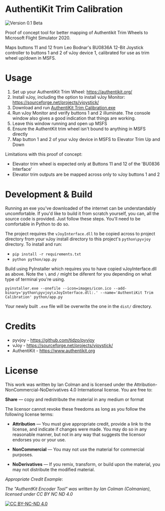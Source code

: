 # AuthentiKit Trim Calibration
![Version 0.1 Beta](https://img.shields.io/badge/Version-0.1--beta-blue)

Proof of concept tool for better mapping of Authentikit Trim Wheels to Microsoft Flight Simulator 2020. 

Maps buttons 11 and 12 from Leo Bodnar's BU0836A 12-Bit Joystick controller to buttons 1 and 2 of vJoy device 1, calibrated for use as trim wheel up/down in MSFS.

# Usage

 1. Set up your AuthentiKit Trim Wheel: https://authentikit.org/ 
 2. Install vJoy, including the option to install vJoy Monitor: https://sourceforge.net/projects/vjoystick/ 
 3. Download and run [AuthentiKit Trim Calibration.exe](https://github.com/Colmanian/AuthentiKit-Trim-Calibration/blob/main/dist/AuthentiKit%20Trim%20Calibration.exe)
 4. Run vJoy Monitor and verify buttons 1 and 2 illuminate. The console window also gives a good indication that things are working.
 5. Leave this window running and open up MSFS 
 6. Ensure the AuthentKit trim wheel isn't bound to anything in MSFS directly 
 7. Map button 1 and 2 of your vJoy device in MSFS to Elevator Trim Up and Down 

Limitations with this proof of concept: 
 - Elevator trim wheel is expected only at Buttons 11 and 12 of the 'BU0836 Interface' 
 - Elevator trim outputs are be mapped across only to vJoy buttons 1 and 2 

# Development & Build
Running an exe you've downloaded of the internet can be understandably uncomfortable. If you'd like to build it from scratch yourself, you can, all the source code is provided. Just follow these steps. You'll need to be comfortable in Python to do so.

The project requires the `vJoyInterface.dll` to be copied across to project directory from your vJoy install directory to this project's `python\pyvjoy` directory. To install and run:
* `pip install -r requirements.txt`
* `python python/app.py`

Build using PyInstaller which requires you to have copied vJoyInterface.dll as above. Note the `\` and `/` might be diferent for you depending on what type of terminal you're using. 

`pyinstaller.exe --onefile --icon=images/icon.ico --add-binary='python\pyvjoy\vJoyInterface.dll:.' --name='AuthentiKit Trim Calibration' python/app.py`

Your newly built `.exe` file will be overwrite the one in the `dist/` directory.

# Credits
* pyvjoy - https://github.com/tidzo/pyvjoy
* vJoy - https://sourceforge.net/projects/vjoystick/
* AuthentiKit - https://www.authentikit.org

# License

This work was written by Ian Colman and is licensed under the Attribution-NonCommercial-NoDerivatives 4.0 International license. You are free to:

**Share** — copy and redistribute the material in any medium or format

The licensor cannot revoke these freedoms as long as you follow the following license terms:

* **Attribution** — You must give appropriate credit, provide a link to the license, and indicate if changes were made. You may do so in any reasonable manner, but not in any way that suggests the licensor endorses you or your use.

* **NonCommercial** — You may not use the material for commercial purposes.

* **NoDerivatives** — If you remix, transform, or build upon the material, you may not distribute the modified material. 

*Appropriate Credit Example*:

*The "AuthentKit Encoder Tool" was written by Ian Colman (Colmanian), licensed under CC BY NC ND 4.0*

[![CC BY-NC-ND 4.0][cc-by-nc-nd-image]][cc-by-nc-nd]

[cc-by-nc-nd]: http://creativecommons.org/licenses/by-nc-nd/4.0/
[cc-by-nc-nd-image]: https://licensebuttons.net/l/by-nc-nd/4.0/88x31.png
[cc-by-nc-nd-shield]: https://img.shields.io/badge/License-CC%20BY%20NC%20ND%204.0-lightgrey.svg
